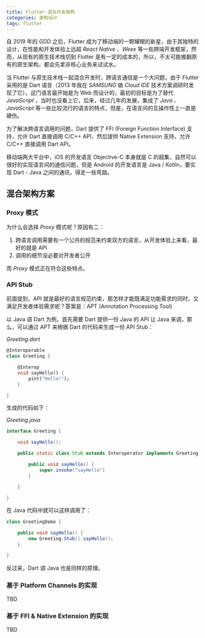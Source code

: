 ```yaml
---
title: Flutter 混合开发架构
categories: 架构设计
tags: flutter
---
```


自 2019 年的 GDD 之后，Flutter 成为了移动端的一颗耀眼的新星，由于其独特的设计，在性能和开发体验上远超 *React Native* 、*Weex* 等一些跨端开发框架，然而，从现有的原生技术栈切到 Flutter 是有一定的成本的，所以，不太可能推翻原有的原生架构，都会先拿非核心业务来试试水。

当 Flutter 与原生技术栈一起混合开发时，跨语言通信是一个大问题，由于 Flutter 采用的是 Dart 语言（2013 年我在 *SAMSUNG* 做 *Cloud IDE* 技术方案调研时发现了它），这门语言最开始是为 Web 而设计的，最初的目标是为了替代 *JavaScript* ，当时也没看上它，后来，经过几年的发展，集成了 *Java* 、*JavaScript* 等一些比较流行的语言的特点，但是，在语言间的互操作性上一直是硬伤。

为了解决跨语言调用的问题，Dart 提供了 FFI (Foreign Function Interface) 支持，允许 Dart 直接调用 C/C++ API，然后提供 Native Extension 支持，允许 C/C++ 直接调用 Dart API。

移动端两大平台中，iOS 的开发语言 Objective-C 本身就是 C 的超集，自然可以很好的实现语言间的通信问题，但是 Android 的开发语言是 Java / Kotlin，要实现 Dart - Java 之间的通讯，得走一些弯路。


## 混合架构方案

### Proxy 模式

为什么会选择 *Proxy* 模式呢？原因有二：

1. 跨语言调用需要有一个公共的规范来约束双方的语言，从开发体验上来看，最好的就是 API
2. 调用的细节没必要对开发者公开

而 *Proxy* 模式正在符合这些特点。

### API Stub

前面提到，API 就是最好的语言规范约束，那怎样才能既满足功能需求的同时，又满足开发者体验需求呢？答案是：APT (Annotation Processing Tool)

以 Java 调 Dart 为例，首先需要 Dart 提供一份 Java 的 API 让 Java 来调，那么，可以通过 APT 来根据 Dart 的代码来生成一份 API Stub：

*Greeting.dart*

```dart
@Interoperable
class Greeting {

    @Interop
    void sayHello() {
        pint("Hello!");
    }

}
```

生成的代码如下：

*Greeting.java*

```java
interface Greeting {

    void sayHello();

    public static class Stub extends Interoperator implements Greeting {

        public void sayHello() {
            super.invoke("sayHello")
        }

    }

}
```

在 Java 代码中就可以这样调用了：

```java
class GreetingDemo {

    public void sayHello() {
        new Greeting.Stub().sayHello();
    }

}
```

反过来，Dart 调 Java 也是同样的原理。

### 基于 Platform Channels 的实现

TBD

### 基于 FFI & Native Extension 的实现

TBD
